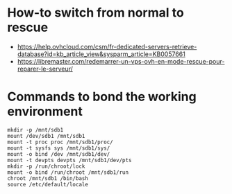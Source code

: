 
# How-to switch from normal to rescue

- https://help.ovhcloud.com/csm/fr-dedicated-servers-retrieve-database?id=kb_article_view&sysparm_article=KB0057661
- https://libremaster.com/redemarrer-un-vps-ovh-en-mode-rescue-pour-reparer-le-serveur/

# Commands to bond the working environment

```
mkdir -p /mnt/sdb1
mount /dev/sdb1 /mnt/sdb1
mount -t proc proc /mnt/sdb1/proc/
mount -t sysfs sys /mnt/sdb1/sys/
mount -o bind /dev /mnt/sdb1/dev/
mount -t devpts devpts /mnt/sdb1/dev/pts
mkdir -p /run/chroot/lock
mount -o bind /run/chroot /mnt/sdb1/run
chroot /mnt/sdb1 /bin/bash
source /etc/default/locale
```